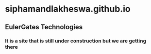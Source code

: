 # siphamandlakheswa.github.io 
## EulerGates Technologies
### It is a site that is still under construction but we are getting there
